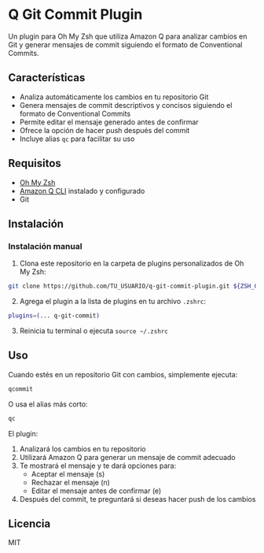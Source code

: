 # Q Git Commit Plugin

Un plugin para Oh My Zsh que utiliza Amazon Q para analizar cambios en Git y generar mensajes de commit siguiendo el formato de Conventional Commits.

## Características

- Analiza automáticamente los cambios en tu repositorio Git
- Genera mensajes de commit descriptivos y concisos siguiendo el formato de Conventional Commits
- Permite editar el mensaje generado antes de confirmar
- Ofrece la opción de hacer push después del commit
- Incluye alias `qc` para facilitar su uso

## Requisitos

- [Oh My Zsh](https://ohmyz.sh/)
- [Amazon Q CLI](https://aws.amazon.com/q/) instalado y configurado
- Git

## Instalación

### Instalación manual

1. Clona este repositorio en la carpeta de plugins personalizados de Oh My Zsh:

```bash
git clone https://github.com/TU_USUARIO/q-git-commit-plugin.git ${ZSH_CUSTOM:-~/.oh-my-zsh/custom}/plugins/q-git-commit
```

2. Agrega el plugin a la lista de plugins en tu archivo `.zshrc`:

```bash
plugins=(... q-git-commit)
```

3. Reinicia tu terminal o ejecuta `source ~/.zshrc`

## Uso

Cuando estés en un repositorio Git con cambios, simplemente ejecuta:

```bash
qcommit
```

O usa el alias más corto:

```bash
qc
```

El plugin:
1. Analizará los cambios en tu repositorio
2. Utilizará Amazon Q para generar un mensaje de commit adecuado
3. Te mostrará el mensaje y te dará opciones para:
   - Aceptar el mensaje (s)
   - Rechazar el mensaje (n)
   - Editar el mensaje antes de confirmar (e)
4. Después del commit, te preguntará si deseas hacer push de los cambios

## Licencia

MIT

